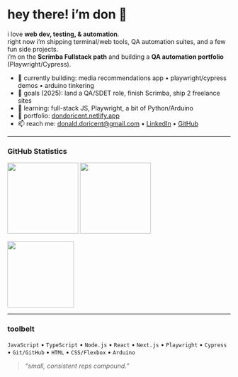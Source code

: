 <h1 align="left">hey there! i’m don 👋</h1>

i love **web dev, testing, & automation**.  
right now i’m shipping terminal/web tools, QA automation suites, and a few fun side projects.  
i’m on the **Scrimba Fullstack path** and building a **QA automation portfolio** (Playwright/Cypress).

- 🔭 currently building: media recommendations app • playwright/cypress demos • arduino tinkering  
- 🎯 goals (2025): land a QA/SDET role, finish Scrimba, ship 2 freelance sites  
- 🌱 learning: full-stack JS, Playwright, a bit of Python/Arduino  
- 💼 portfolio: [dondoricent.netlify.app](https://dondoricent.netlify.app)  
- 📫 reach me: donald.doricent@gmail.com • [LinkedIn](https://www.linkedin.com/in/donald-doricent) • [GitHub](https://github.com/Don-Doricent)

---

### GitHub Statistics
<p align="left">
  <img height="160" src="https://github-readme-stats.vercel.app/api?username=Don-Doricent&show_icons=true&theme=transparent&rank_icon=github&hide_border=true" />
  <img height="160" src="https://github-readme-stats.vercel.app/api/top-langs/?username=Don-Doricent&layout=compact&theme=transparent&hide_border=true&langs_count=8" />
</p>

<!-- optional streaks -->
<p align="left">
  <img height="150" src="https://streak-stats.demolab.com?user=Don-Doricent&theme=transparent&hide_border=true" />
</p>

---



### toolbelt
`JavaScript` • `TypeScript` • `Node.js` • `React` • `Next.js` • `Playwright` • `Cypress` • `Git/GitHub` • `HTML` • `CSS/Flexbox` • `Arduino`

> *“small, consistent reps compound.”*

